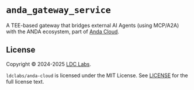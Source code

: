 # `anda_gateway_service`

A TEE-based gateway that bridges external AI Agents (using MCP/A2A) with the ANDA ecosystem, part of [Anda Cloud](https://github.com/ldclabs/anda-cloud).

## License
Copyright © 2024-2025 [LDC Labs](https://github.com/ldclabs).

`ldclabs/anda-cloud` is licensed under the MIT License. See [LICENSE](../../LICENSE) for the full license text.